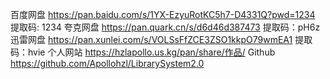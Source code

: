 百度网盘 https://pan.baidu.com/s/1YX-EzyuRotKC5h7-D4331Q?pwd=1234 提取码: 1234
夸克网盘 https://pan.quark.cn/s/d6d46d387473     提取码：pH6z
迅雷网盘 https://pan.xunlei.com/s/VOLSsFfZCE3ZSO1kkpO79wmEA1 提取码：hvie
个人网站 https://hzlapollo.us.kg/pan/share/作品/
Github https://github.com/Apollohzl/LibrarySystem2.0
